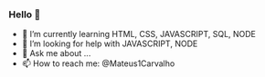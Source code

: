 ### Hello 👋

- 🌱 I’m currently learning HTML, CSS, JAVASCRIPT, SQL, NODE
- 🤔 I’m looking for help with JAVASCRIPT, NODE
- 💬 Ask me about ...
- 📫 How to reach me: @Mateus1Carvalho
